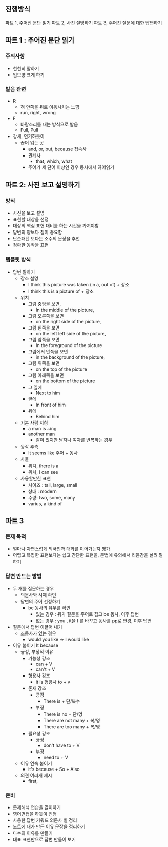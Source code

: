 ## 진행방식
파트 1, 주어진 문단 읽기
파트 2, 사진 설명하기
파트 3, 주어진 질문에 대한 답변하기

## 파트 1 : 주어진 문단 읽기

### 주의사항
- 천천히 말하기
- 입모양 크게 하기

### 발음 관련
- R
	- 혀 안쪽을 뒤로 이동시키는 느낌
	- run, right, wrong
- F
	- 바람소리를 내는 방식으로 발음
	- Full, Pull
- 강세, 연기하듯이
	- 끊어 읽는 곳
		- and, or, but, because 접속사
		- 관계사 
			- that, which, what
		- 주어가 세 단어 이상인 경우 동사에서 끊어읽기

## 파트 2: 사진 보고 설명하기

### 방식
- 사진을 보고 설명
- 표현할 대상을 선정
- 대상의 핵심 표현 대비를 하는 시간을 가져야함
- 답변의 양보다 질이 중요함
- 단순패턴 보다는 소수의 문장을 추천
- 정확한 동작을 표현

### 템플릿 방식
- 답변 말하기
	- 장소 설명
		- I think this picture was taken (in a, out of) + 장소
		- I think this is a picture of + 장소
	- 위치
		- 그림 중앙을 보면,
			- In the middle of the picture,
		- 그림 오른쪽을 보면
			- on the right side of the picture,
		- 그림 왼쪽을 보면
			- on the left left side of the picture,
		- 그림 앞쪽을 보면
			- In the foreground of the picture
		- 그림에서 안쪽을 보면
			- in the background of the picture,
		- 그림 위쪽을 보면
			- on the top of the picture
		- 그림 아래쪽을 보면
			- on the bottom of the picture
		- 그 옆에
			- Next to him
		- 앞에
			- In front of him
		- 뒤에
			- Behind him
	-  기본 사람 지칭
		- a man is ~ing
		- another man
			- 같이 있지만 남자나 여자를 반복하는 경우
	- 동작 추측
		- It seems like 주어 + 동사
	- 사물
		- 위치, there is a
		- 위치, I can see
	- 사용할만한 표현
		- 사이즈 : tall, large, small
		- 상태 :  modern
		- 수량: two, some, many
		- varius, a kind of

## 파트 3
### 문제 목적
- 얼마나 자연스럽게 외국인과 대화를 이어가는지 평가
- 어렵고 복잡한 표현보다는 쉽고 간단한 표현을, 문법에 유의해서 리듬감을 살려 말하기

### 답변 만드는 방법
- 두 개를 질문하는 경우
	- 의문사와 시제 확인
	- 답변의 주어 선정하기
		- be 동사의 유무를 확인
			- 있는 경우 : 뒤가 질문을 주어로 잡고 be 동사, 이후 답변
			- 없는 경우 : you , it을 I 를 바꾸고 동사를 pp로 변경, 이후 답변
- 질문에서 답변 이끌어 내기
	- 조동사가 있는 경우
		- would you like => I would like
- 이유 붙이기 It because
	- 긍정, 부정적 이유
		- 가능성 강조 
			- can + V
			- can't + V
		- 형용사 강조  
			- it is 형용사 to + v
		- 존재 강조 
			- 긍정
				- There is + 단/복수 
			- 부정
				-  There is no + 단/명
				- There are not many + 복/명
				- There are too many + 복/명
		- 필요성 강조 
			- 긍정
				- don't have to + V
			- 부정
				- need to + V
	- 이유 연속 붙이기
		- it's because + So + Also
	- 의견 여러개 제시
		- first, 

### 준비
- 문제해석 연습을 많이하기
- 영어면접을 하듯이 진행
- 사용한 답변 키워드 의문사 별 정리
- 노트에 내가 만든 이유 문장을 정리하기
- 다수의 이유를 만들기
- 대표 표현만으로 답변 만들어 보기

